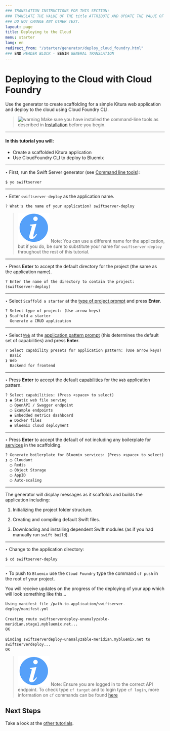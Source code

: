 ```yaml
---
### TRANSLATION INSTRUCTIONS FOR THIS SECTION:
### TRANSLATE THE VALUE OF THE title ATTRIBUTE AND UPDATE THE VALUE OF THE lang ATTRIBUTE.
### DO NOT CHANGE ANY OTHER TEXT.
layout: page
title: Deploying to the Cloud
menu: starter
lang: en
redirect_from: "/starter/generator/deploy_cloud_foundry.html"
### END HEADER BLOCK - BEGIN GENERAL TRANSLATION
---
```


<div class="titleBlock">
	<h1>Deploying to the Cloud with Cloud Foundry</h1>
	<p>Use the generator to create scaffolding for a simple Kitura web application and deploy to the cloud using Cloud Foundry CLI.	</p>
</div>

> ![warning] Make sure you have installed the command-line tools as described in
> [Installation](installation.html) before you begin.

---

#### In this tutorial you will:

- Create a scaffolded Kitura application
- Use CloudFoundry CLI to deploy to Bluemix

---
<span class="arrow">&#8227;</span> First, run the Swift Server generator (see [Command line tools](command_line_tools.html)):

    $ yo swiftserver

---
<span class="arrow">&#8227;</span> Enter `swiftserver-deploy` as the application name.

    ? What's the name of your application? swiftserver-deploy

> ![info] Note: You can use a different name for the application, but if you do, be sure to substitute your name for `swiftserver-deploy` throughout the rest of this tutorial.

---
<span class="arrow">&#8227;</span> Press **Enter** to accept the default directory for the project (the same as the application name).

    ? Enter the name of the directory to contain the project: (swiftserver-deploy)

---
<span class="arrow">&#8227;</span> Select `Scaffold a starter` at the [type of project prompt](prompts.html#project-type-prompt) and press **Enter**.

    ? Select type of project: (Use arrow keys)
    ❯ Scaffold a starter
      Generate a CRUD application

---
<span class="arrow">&#8227;</span> Select [`Web`](prompts.html#web-pattern) at the [application pattern prompt](prompts.html#application-pattern-prompt) (this determines the default set of capabilities) and press **Enter**.

    ? Select capability presets for application pattern: (Use arrow keys)
      Basic
    ❯ Web
      Backend for frontend

---
<span class="arrow">&#8227;</span> Press **Enter** to accept the default [capabilities](core_concepts.html#capabilities) for the `Web` application pattern.

    ? Select capabilities: (Press <space> to select)
    ❯ ◉ Static web file serving
      ◯ OpenAPI / Swagger endpoint
      ◯ Example endpoints
      ◉ Embedded metrics dashboard
      ◉ Docker files
      ◉ Bluemix cloud deployment

---
<span class="arrow">&#8227;</span> Press **Enter** to accept the default of not including any boilerplate for [services](core_concepts.html#services) in the scaffolding.

    ? Generate boilerplate for Bluemix services: (Press <space> to select)
    ❯ ◯ Cloudant
      ◯ Redis
      ◯ Object Storage
      ◯ AppID
      ◯ Auto-scaling

---

The generator will display messages as it scaffolds and builds the application including:

1.  Initializing the project folder structure.

1.  Creating and compiling default Swift files.

1.  Downloading and installing dependent Swift modules (as if you had manually run `swift build`).

---
<span class="arrow">&#8227;</span> Change to the application directory:

    $ cd swiftserver-deploy

---


<span class="arrow">&#8227;</span> To push to `Bluemix` use the `Cloud Foundry` type the command `cf push` in the root of your project.

You will receive updates on the progress of the deploying of your app which will look something like this...

```
Using manifest file /path-to-application/swiftserver-deploy/manifest.yml

Creating route swiftserverdeploy-unanalyzable-meridian.stage1.mybluemix.net...
OK

Binding swiftserverdeploy-unanalyzable-meridian.mybluemix.net to swiftserverdeploy...
OK
```

> ![info] Note: Ensure you are logged in to the correct API endpoint. To check type `cf target` and to login type `cf login`, more information on `cf` commands can be found  [here](https://console.ng.bluemix.net/docs/cli/reference/cfcommands/index.html)

## Next Steps
Take a look at the [other tutorials](../generator.html#tutorials).

[info]: ../../../assets/info-blue.png
[tip]: ../../../assets/lightbulb-yellow.png
[warning]: ../../../assets/warning-red.png
